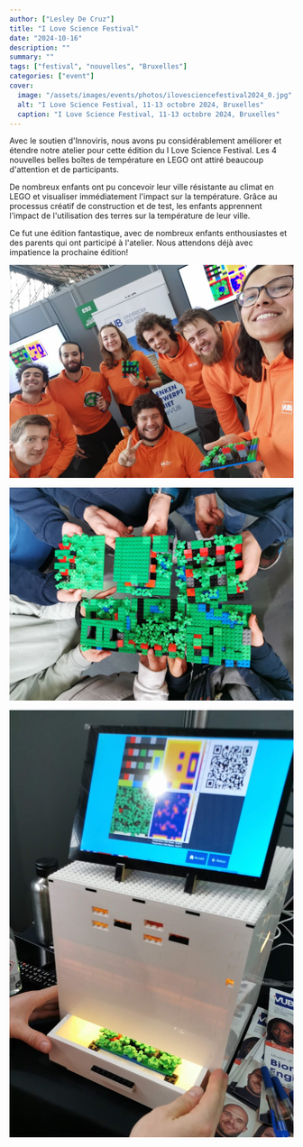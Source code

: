 ```yaml
--- 
author: ["Lesley De Cruz"]
title: "I Love Science Festival"
date: "2024-10-16"
description: ""
summary: ""
tags: ["festival", "nouvelles", "Bruxelles"]
categories: ["event"]
cover:
  image: "/assets/images/events/photos/ilovesciencefestival2024_0.jpg"
  alt: "I Love Science Festival, 11-13 octobre 2024, Bruxelles"
  caption: "I Love Science Festival, 11-13 octobre 2024, Bruxelles"
---
```


Avec le soutien d'Innoviris, nous avons pu considérablement améliorer et étendre notre atelier pour cette édition du I Love Science Festival. Les 4 nouvelles belles boîtes de température en LEGO ont attiré beaucoup d'attention et de participants.

De nombreux enfants ont pu concevoir leur ville résistante au climat en LEGO et visualiser immédiatement l'impact sur la température. Grâce au processus créatif de construction et de test, les enfants apprennent l'impact de l'utilisation des terres sur la température de leur ville.

Ce fut une édition fantastique, avec de nombreux enfants enthousiastes et des parents qui ont participé à l'atelier. Nous attendons déjà avec impatience la prochaine édition!

![Partie de l'équipe du jeu LEGO Urban Climate Game](/assets/images/events/photos/ilovesciencefestival2024_1.jpg)

![Quelques villes modèles réalisées par les participants](/assets/images/events/photos/ilovesciencefestival2024_2.jpg)

![La boîte de température LEGO](/assets/images/events/photos/ilovesciencefestival2024_3.jpg)

